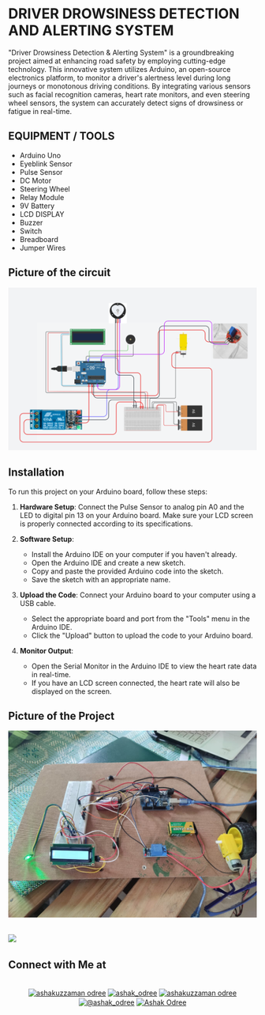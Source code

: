 # DRIVER DROWSINESS DETECTION AND ALERTING SYSTEM

"Driver Drowsiness Detection & Alerting System" is a
groundbreaking project aimed at enhancing road safety by employing cutting-edge
technology. This innovative system utilizes Arduino, an open-source electronics
platform, to monitor a driver's alertness level during long journeys or monotonous
driving conditions. By integrating various sensors such as facial recognition
cameras, heart rate monitors, and even steering wheel sensors, the system can
accurately detect signs of drowsiness or fatigue in real-time.


## EQUIPMENT / TOOLS

* Arduino Uno
* Eyeblink Sensor
* Pulse Sensor
* DC Motor
* Steering Wheel
* Relay Module
* 9V Battery
* LCD DISPLAY
* Buzzer
* Switch
* Breadboard
* Jumper Wires

## Picture of the circuit 

![alt text](https://github.com/ashak-odree/CSE360_Project/blob/main/360_project.png "Optional title")

## Installation

To run this project on your Arduino board, follow these steps:

1. **Hardware Setup**: Connect the Pulse Sensor to analog pin A0 and the LED to digital pin 13 on your Arduino board. Make sure your LCD screen is properly connected according to its specifications.

2. **Software Setup**:
   - Install the Arduino IDE on your computer if you haven't already.
   - Open the Arduino IDE and create a new sketch.
   - Copy and paste the provided Arduino code into the sketch.
   - Save the sketch with an appropriate name.

3. **Upload the Code**: Connect your Arduino board to your computer using a USB cable.
   - Select the appropriate board and port from the "Tools" menu in the Arduino IDE.
   - Click the "Upload" button to upload the code to your Arduino board.

4. **Monitor Output**:
   - Open the Serial Monitor in the Arduino IDE to view the heart rate data in real-time.
   - If you have an LCD screen connected, the heart rate will also be displayed on the screen.
  




## Picture of the Project

![alt text](https://github.com/ashak-odree/CSE360_Project/blob/main/Picture%20of%20the%20project.jpg "Optional title")


<br>
<img src="https://user-images.githubusercontent.com/73097560/115834477-dbab4500-a447-11eb-908a-139a6edaec5c.gif">


## <b>Connect with Me at</b>
<br>
<div align='center'>





<a href="https://www.facebook.com/ashak.odree/" target="blank">
<img align="center" src="https://raw.githubusercontent.com/rahuldkjain/github-profile-readme-generator/master/src/images/icons/Social/facebook.svg" alt="ashakuzzaman odree" height="30" width="40" /></a>


<a href="https://www.instagram.com/ashak_odree/" target="blank">
<img align="center" src="https://raw.githubusercontent.com/rahuldkjain/github-profile-readme-generator/master/src/images/icons/Social/instagram.svg" alt="ashak_odree" height="30" width="40" /></a>


<a href="https://www.linkedin.com/in/ashak-odree/" target="blank">
<img align="center" src="https://raw.githubusercontent.com/rahuldkjain/github-profile-readme-generator/master/src/images/icons/Social/linked-in-alt.svg" alt="ashakuzzaman odree" height="30" width="40" /></a>


<a href="https://twitter.com/ashak_odree" target="blank">
<img align="center" src="https://raw.githubusercontent.com/rahuldkjain/github-profile-readme-generator/master/src/images/icons/Social/twitter.svg" alt="@ashak_odree" height="30" width="40" /></a>
	
<a href="https://www.youtube.com/channel/UCs8Y7diPmTt-yyjkv0k7SpQ" target="blank">
<img align="center" src="https://raw.githubusercontent.com/rahuldkjain/github-profile-readme-generator/master/src/images/icons/Social/youtube.svg" alt="Ashak Odree" height="30" width="40" /></a>	
	


